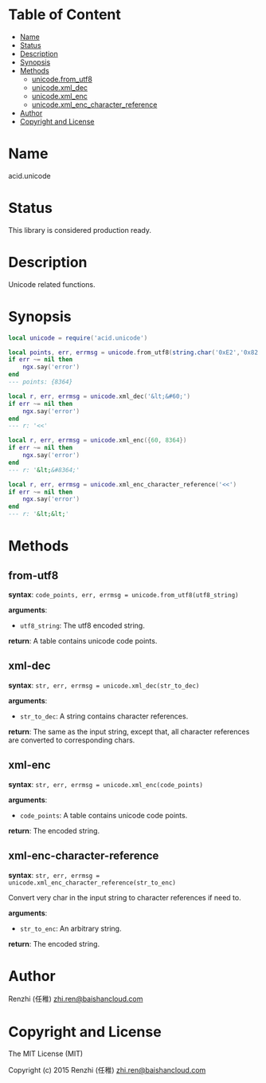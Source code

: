 <!-- START doctoc generated TOC please keep comment here to allow auto update -->
<!-- DON'T EDIT THIS SECTION, INSTEAD RE-RUN doctoc TO UPDATE -->
#   Table of Content

- [Name](#name)
- [Status](#status)
- [Description](#description)
- [Synopsis](#synopsis)
- [Methods](#methods)
  - [unicode.from_utf8](#from-utf8)
  - [unicode.xml_dec](#xml-dec)
  - [unicode.xml_enc](#xml-enc)
  - [unicode.xml_enc_character_reference](#xml-enc-character-reference)
- [Author](#author)
- [Copyright and License](#copyright-and-license)

<!-- END doctoc generated TOC please keep comment here to allow auto update -->

#   Name

acid.unicode

#   Status

This library is considered production ready.

#   Description

Unicode related functions.

#   Synopsis

```lua
local unicode = require('acid.unicode')

local points, err, errmsg = unicode.from_utf8(string.char('0xE2','0x82','0xAC'))
if err ~= nil then
    ngx.say('error')
end
--- points: {8364}

local r, err, errmsg = unicode.xml_dec('&lt;&#60;')
if err ~= nil then
    ngx.say('error')
end
--- r: '<<'

local r, err, errmsg = unicode.xml_enc({60, 8364})
if err ~= nil then
    ngx.say('error')
end
--- r: '&lt;&#8364;'

local r, err, errmsg = unicode.xml_enc_character_reference('<<')
if err ~= nil then
    ngx.say('error')
end
--- r: '&lt;&lt;'
```

#   Methods

##  from-utf8

**syntax**:
`code_points, err, errmsg = unicode.from_utf8(utf8_string)`

**arguments**:

-   `utf8_string`:
    The utf8 encoded string.

**return**:
A table contains unicode code points.

##  xml-dec

**syntax**:
`str, err, errmsg = unicode.xml_dec(str_to_dec)`

**arguments**:

-   `str_to_dec`:
    A string contains character references.

**return**:
The same as the input string, except that, all character references are
converted to corresponding chars.

##  xml-enc

**syntax**:
`str, err, errmsg = unicode.xml_enc(code_points)`

**arguments**:

-   `code_points`:
    A table contains unicode code points.

**return**:
The encoded string.

##  xml-enc-character-reference

**syntax**:
`str, err, errmsg = unicode.xml_enc_character_reference(str_to_enc)`

Convert very char in the input string to character references if need to.

**arguments**:

-   `str_to_enc`:
    An arbitrary string.

**return**:
The encoded string.

#   Author

Renzhi (任稚) <zhi.ren@baishancloud.com>

#   Copyright and License

The MIT License (MIT)

Copyright (c) 2015 Renzhi (任稚) <zhi.ren@baishancloud.com>
